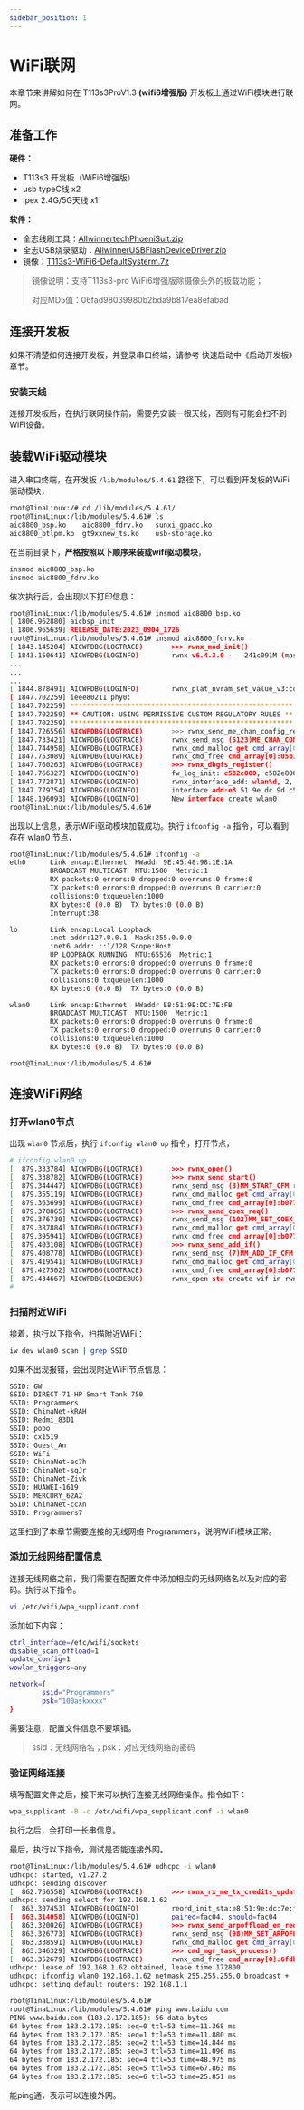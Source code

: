 ```yaml
---
sidebar_position: 1
---
```

# WiFi联网

本章节来讲解如何在 T113s3ProV1.3 **(wifi6增强版)** 开发板上通过WiFi模块进行联网。

## 准备工作

**硬件：**
- T113s3 开发板（WiFi6增强版）
- usb typeC线 x2
- ipex 2.4G/5G天线 x1

**软件：**
- 全志线刷工具：[AllwinnertechPhoeniSuit.zip](https://dl.100ask.net/Hardware/MPU/T113i-Industrial/Tools/AllwinnertechPhoeniSuit.zip)
- 全志USB烧录驱动：[AllwinnerUSBFlashDeviceDriver.zip](https://dl.100ask.net/Hardware/MPU/T113i-Industrial/Tools/AllwinnerUSBFlashDeviceDriver.zip)
- 镜像：[T113s3-WiFi6-DefaultSysterm.7z](https://dl.100ask.net/Hardware/MPU/100ask_t113-pro/Images/T113s3-WiFi6-DefaultSysterm.7z)

> 镜像说明：支持T113s3-pro WiFi6增强版除摄像头外的板载功能；
> 
> 对应MD5值：06fad98039980b2bda9b817ea8efabad

## 连接开发板

如果不清楚如何连接开发板，并登录串口终端，请参考 快速启动中《启动开发板》章节。

### 安装天线

连接开发板后，在执行联网操作前，需要先安装一根天线，否则有可能会扫不到WiFi设备。

## 装载WiFi驱动模块

进入串口终端，在开发板 `/lib/modules/5.4.61` 路径下，可以看到开发板的WiFi驱动模块，

~~~bash
root@TinaLinux:/# cd /lib/modules/5.4.61/
root@TinaLinux:/lib/modules/5.4.61# ls
aic8800_bsp.ko    aic8800_fdrv.ko   sunxi_gpadc.ko
aic8800_btlpm.ko  gt9xxnew_ts.ko    usb-storage.ko
~~~

在当前目录下，**严格按照以下顺序来装载wifi驱动模块**，

~~~bash
insmod aic8800_bsp.ko
insmod aic8800_fdrv.ko
~~~

依次执行后，会出现以下打印信息：

~~~bash
root@TinaLinux:/lib/modules/5.4.61# insmod aic8800_bsp.ko
[ 1806.962880] aicbsp_init
[ 1806.965639] RELEASE_DATE:2023_0904_1726
root@TinaLinux:/lib/modules/5.4.61# insmod aic8800_fdrv.ko
[ 1843.145204] AICWFDBG(LOGTRACE)       >>> rwnx_mod_init()
[ 1843.150641] AICWFDBG(LOGINFO)        rwnx v6.4.3.0 - - 241c091M (master)
...
...
...
[ 1844.878491] AICWFDBG(LOGINFO)        rwnx_plat_nvram_set_value_v3:command=lvl_11ax_mcs9_5g 
[ 1847.702259] ieee80211 phy0:
[ 1847.702259] *******************************************************
[ 1847.702259] ** CAUTION: USING PERMISSIVE CUSTOM REGULATORY RULES **
[ 1847.702259] *******************************************************
[ 1847.726556] AICWFDBG(LOGTRACE)       >>> rwnx_send_me_chan_config_req()
[ 1847.733421] AICWFDBG(LOGTRACE)       rwnx_send_msg (5123)ME_CHAN_CONFIG_CFM reqcfm:1 in_irq:0 in_softirq:0 in_atomic:0
[ 1847.744958] AICWFDBG(LOGTRACE)       rwnx_cmd_malloc get cmd_array[0]:05b1dbfd
[ 1847.753089] AICWFDBG(LOGTRACE)       rwnx_cmd_free cmd_array[0]:05b1dbfd
[ 1847.760263] AICWFDBG(LOGTRACE)       >>> rwnx_dbgfs_register()
[ 1847.766327] AICWFDBG(LOGINFO)        fw_log_init: c582c000, c582e800
[ 1847.772871] AICWFDBG(LOGINFO)        rwnx_interface_add: wlan%d, 2, 10
[ 1847.779754] AICWFDBG(LOGINFO)        interface add:e8 51 9e dc 9d c5
[ 1848.196093] AICWFDBG(LOGINFO)        New interface create wlan0
root@TinaLinux:/lib/modules/5.4.61#
~~~

出现以上信息，表示WiFi驱动模块加载成功。执行 `ifconfig -a` 指令，可以看到存在 wlan0 节点，

~~~bash
root@TinaLinux:/lib/modules/5.4.61# ifconfig -a
eth0      Link encap:Ethernet  HWaddr 9E:45:48:98:1E:1A
          BROADCAST MULTICAST  MTU:1500  Metric:1
          RX packets:0 errors:0 dropped:0 overruns:0 frame:0
          TX packets:0 errors:0 dropped:0 overruns:0 carrier:0
          collisions:0 txqueuelen:1000
          RX bytes:0 (0.0 B)  TX bytes:0 (0.0 B)
          Interrupt:38

lo        Link encap:Local Loopback
          inet addr:127.0.0.1  Mask:255.0.0.0
          inet6 addr: ::1/128 Scope:Host
          UP LOOPBACK RUNNING  MTU:65536  Metric:1
          RX packets:0 errors:0 dropped:0 overruns:0 frame:0
          TX packets:0 errors:0 dropped:0 overruns:0 carrier:0
          collisions:0 txqueuelen:1000
          RX bytes:0 (0.0 B)  TX bytes:0 (0.0 B)

wlan0     Link encap:Ethernet  HWaddr E8:51:9E:DC:7E:FB
          BROADCAST MULTICAST  MTU:1500  Metric:1
          RX packets:0 errors:0 dropped:0 overruns:0 frame:0
          TX packets:0 errors:0 dropped:0 overruns:0 carrier:0
          collisions:0 txqueuelen:1000
          RX bytes:0 (0.0 B)  TX bytes:0 (0.0 B)

root@TinaLinux:/lib/modules/5.4.61#

~~~



## 连接WiFi网络

### 打开wlan0节点

出现 `wlan0` 节点后，执行 `ifconfig wlan0 up` 指令，打开节点，

~~~bash
# ifconfig wlan0 up
[  879.333784] AICWFDBG(LOGTRACE)       >>> rwnx_open()
[  879.338782] AICWFDBG(LOGTRACE)       >>> rwnx_send_start()
[  879.344447] AICWFDBG(LOGTRACE)       rwnx_send_msg (3)MM_START_CFM reqcfm:1 in_irq:0 in_softirq:0 in_atomic:0
[  879.355119] AICWFDBG(LOGTRACE)       rwnx_cmd_malloc get cmd_array[0]:b0772898
[  879.363699] AICWFDBG(LOGTRACE)       rwnx_cmd_free cmd_array[0]:b0772898
[  879.370865] AICWFDBG(LOGTRACE)       >>> rwnx_send_coex_req()
[  879.376730] AICWFDBG(LOGTRACE)       rwnx_send_msg (102)MM_SET_COEX_CFM reqcfm:1 in_irq:0 in_softirq:0 in_atomic:0
[  879.387884] AICWFDBG(LOGTRACE)       rwnx_cmd_malloc get cmd_array[0]:b0772898
[  879.395941] AICWFDBG(LOGTRACE)       rwnx_cmd_free cmd_array[0]:b0772898
[  879.403108] AICWFDBG(LOGTRACE)       >>> rwnx_send_add_if()
[  879.408778] AICWFDBG(LOGTRACE)       rwnx_send_msg (7)MM_ADD_IF_CFM reqcfm:1 in_irq:0 in_softirq:0 in_atomic:0
[  879.419541] AICWFDBG(LOGTRACE)       rwnx_cmd_malloc get cmd_array[0]:b0772898
[  879.427502] AICWFDBG(LOGTRACE)       rwnx_cmd_free cmd_array[0]:b0772898
[  879.434667] AICWFDBG(LOGDEBUG)       rwnx_open sta create vif in rwnx_hw->vif_table[0]
#
~~~

### 扫描附近WiFi

接着，执行以下指令，扫描附近WiFi：

~~~bash
iw dev wlan0 scan | grep SSID
~~~

如果不出现报错，会出现附近WiFi节点信息：

~~~bash
SSID: GW
SSID: DIRECT-71-HP Smart Tank 750
SSID: Programmers
SSID: ChinaNet-kRAH
SSID: Redmi_83D1
SSID: pobo
SSID: cx1519
SSID: Guest_An
SSID: WiFi
SSID: ChinaNet-ec7h
SSID: ChinaNet-sqJr
SSID: ChinaNet-Zivk
SSID: HUAWEI-1619
SSID: MERCURY_62A2
SSID: ChinaNet-ccXn
SSID: Programmers7
~~~

这里扫到了本章节需要连接的无线网络 Programmers，说明WiFi模块正常。

### 添加无线网络配置信息

连接无线网络之前，我们需要在配置文件中添加相应的无线网络名以及对应的密码。执行以下指令。

~~~bash
vi /etc/wifi/wpa_supplicant.conf
~~~

添加如下内容：

~~~bash
ctrl_interface=/etc/wifi/sockets
disable_scan_offload=1
update_config=1
wowlan_triggers=any

network={
        ssid="Programmers" 
        psk="100askxxxx"
}

~~~

需要注意，配置文件信息不要填错。

> ssid：无线网络名；psk：对应无线网络的密码

### 验证网络连接

填写配置文件之后，接下来可以执行连接无线网络操作。指令如下：

~~~bash
wpa_supplicant -B -c /etc/wifi/wpa_supplicant.conf -i wlan0
~~~

执行之后，会打印一长串信息。

最后，执行以下指令，测试是否能连接外网。

~~~bash
root@TinaLinux:/lib/modules/5.4.61# udhcpc -i wlan0
udhcpc: started, v1.27.2
udhcpc: sending discover
[  862.756558] AICWFDBG(LOGTRACE)       >>> rwnx_rx_me_tx_credits_update_ind()
udhcpc: sending select for 192.168.1.62
[  863.307453] AICWFDBG(LOGINFO)        reord_init_sta:e8:51:9e:dc:7e:fb
[  863.314058] AICWFDBG(LOGINFO)        paired=fac04, should=fac04
[  863.320026] AICWFDBG(LOGTRACE)       >>> rwnx_send_arpoffload_en_req()
[  863.326773] AICWFDBG(LOGTRACE)       rwnx_send_msg (98)MM_SET_ARPOFFLOAD_CFM reqcfm:1 in_irq:0 in_softirq:512 in_atomic:1
[  863.338591] AICWFDBG(LOGTRACE)       rwnx_cmd_malloc get cmd_array[0]:6fdb3402
[  863.346329] AICWFDBG(LOGTRACE)       >>> cmd_mgr_task_process()
[  863.352679] AICWFDBG(LOGTRACE)       rwnx_cmd_free cmd_array[0]:6fdb3402
udhcpc: lease of 192.168.1.62 obtained, lease time 172800
udhcpc: ifconfig wlan0 192.168.1.62 netmask 255.255.255.0 broadcast +
udhcpc: setting default routers: 192.168.1.1

root@TinaLinux:/lib/modules/5.4.61#
root@TinaLinux:/lib/modules/5.4.61# ping www.baidu.com
PING www.baidu.com (183.2.172.185): 56 data bytes
64 bytes from 183.2.172.185: seq=0 ttl=53 time=11.368 ms
64 bytes from 183.2.172.185: seq=1 ttl=53 time=11.880 ms
64 bytes from 183.2.172.185: seq=2 ttl=53 time=14.844 ms
64 bytes from 183.2.172.185: seq=3 ttl=53 time=11.096 ms
64 bytes from 183.2.172.185: seq=4 ttl=53 time=48.975 ms
64 bytes from 183.2.172.185: seq=5 ttl=53 time=67.863 ms
64 bytes from 183.2.172.185: seq=6 ttl=53 time=25.851 ms
~~~

能ping通，表示可以连接外网。